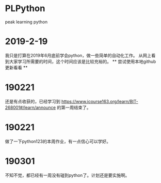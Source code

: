 # PLPython
peak learning python
# 2019-2-19
我只是打算在2019年6月底前学会python，做一些简单的自动化工作。
从网上看到大家学习所需要的时间，这个时间应该是比较充裕的。
** 尝试使用本地github更新看看 **
# 190221
还是有点收获的，已经学习到 https://www.icourse163.org/learn/BIT-268001#/learn/announce 的第一周结束了。
# 190221
做了一下python123的本周作业，有一点信心可以学好。
# 190301
不知不觉，都已经有一周没有碰到python了。计划还是要实施啊。